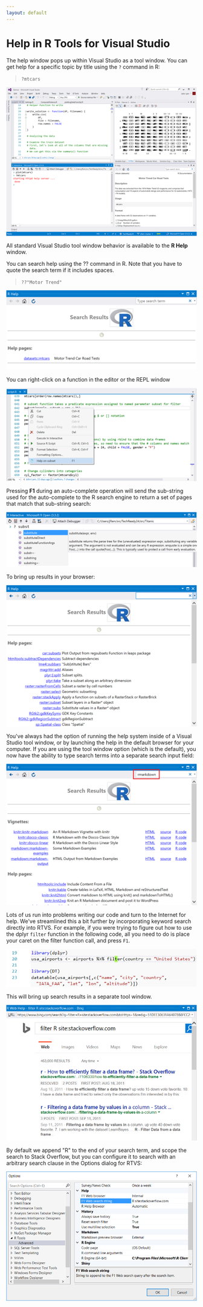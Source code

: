 ```yaml
---
layout: default
---
```


# Help in R Tools for Visual Studio

The help window pops up within Visual Studio as a tool window. You can get help for a specific topic by title using the `?` command in R:

> `?mtcars`

![Help window](./media/RTVS-Help-window.png)

All standard Visual Studio tool window behavior is available to the **R Help** window.

You can search help using the ?? command in R. Note that you have to quote the search term if it includes spaces.

> `??"Motor Trend"`

![Help search](./media/RTVS-Help-search.png)

You can right-click on a function in the editor or the REPL window

![Help right click](./media/RTVS-Help-right-click.png)
 
Pressing **F1** during an auto-complete operation will send the sub-string used for the auto-complete to the R search engine to return a set of pages that match that sub-string search:

![Help auto-complete](./media/RTVS-Help-auto-complete.png)

To bring up results in your browser:

![Help auto-complete results](./media/RTVS-Help-auto-complete-results.png
)
 
You've always had the option of running the help system inside of a Visual
Studio tool window, or by launching the help in the default browser for your
computer. If you are using the tool window option (which is the default), you
now have the ability to type search terms into a separate search input field:

![](media/help-search.png)

Lots of us run into problems writing our code and turn to the Internet for help.
We've streamlined this a bit further by incorporating keyword search directly
into RTVS. For example, if you were trying to figure out how to use the dplyr
`filter` function in the following code, all you need to do is place your caret
on the filter function call, and press `F1`.

![](media/04_f1.png)

This will bring up search results in a separate tool window. 

![](media/04_search_results.png)

By default we append "R" to the end of your search term, and scope the search to
Stack Overflow, but you can configure it to search with an arbitrary search
clause in the Options dialog for RTVS:

![](media/04_f1_options.png)